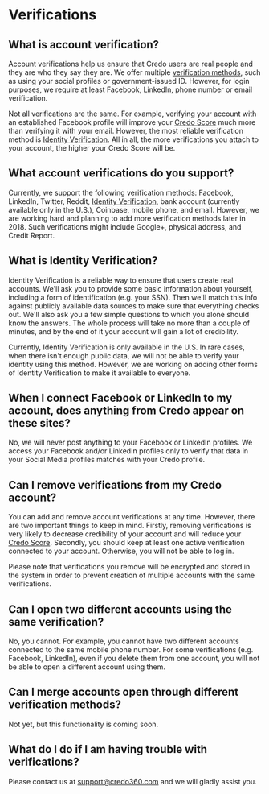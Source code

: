 # Verifications

## What is account verification?
Account verifications help us ensure that Credo users are real people and they are who they say they are. We offer multiple [verification methods](#what-account-verifications-do-you-support), such as using your social profiles or government-issued ID. However, for login purposes, we require at least Facebook, LinkedIn, phone number or email verification.

Not all verifications are the same. For example, verifying your account with an established Facebook profile will improve your [Credo Score](reputation-and-feedback#what-is-the-credo-score-and-how-is-it-calculated) much more than verifying it with your email. However, the most reliable verification method is [Identity Verification](#what-is-identity-verification). All in all, the more verifications you attach to your account, the higher your Credo Score will be.

## What account verifications do you support?
Currently, we support the following verification methods: Facebook, LinkedIn, Twitter, Reddit, [Identity Verification](#what-is-identity-verification), bank account (currently available only in the U.S.), Coinbase, mobile phone, and email. However, we are working hard and planning to add more verification methods later in 2018. Such verifications might include Google+, physical address, and Credit Report.

## What is Identity Verification?
Identity Verification is a reliable way to ensure that users create real accounts. We'll ask you to provide some basic information about yourself, including a form of identification (e.g. your SSN). Then we'll match this info against publicly available data sources to make sure that everything checks out. We'll also ask you a few simple questions to which you alone should know the answers. The whole process will take no more than a couple of minutes, and by the end of it your account will gain a lot of credibility.

Currently, Identity Verification is only available in the U.S. In rare cases, when there isn't enough public data, we will not be able to verify your identity using this method. However, we are working on adding other forms of Identity Verification to make it available to everyone.

## When I connect Facebook or LinkedIn to my account, does anything from Credo appear on these sites?
No, we will never post anything to your Facebook or LinkedIn profiles. We access your Facebook and/or LinkedIn profiles only to verify that data in your Social Media profiles matches with your Credo profile.

## Can I remove verifications from my Credo account?
You can add and remove account verifications at any time. However, there are two important things to keep in mind. Firstly, removing verifications is very likely to decrease credibility of your account and will reduce your [Credo Score](reputation-and-feedback#what-is-the-credo-score-and-how-is-it-calculated). Secondly, you should keep at least one active verification connected to your account. Otherwise, you will not be able to log in.

Please note that verifications you remove will be encrypted and stored in the system in order to prevent creation of multiple accounts with the same verifications.

## Can I open two different accounts using the same verification?
No, you cannot. For example, you cannot have two different accounts connected to the same mobile phone number. For some verifications (e.g. Facebook, LinkedIn), even if you delete them from one account, you will not be able to open a different account using them.

## Can I merge accounts open through different verification methods?
Not yet, but this functionality is coming soon.

## What do I do if I am having trouble with verifications?
Please contact us at [support@credo360.com](mailto:support@credo360.com) and we will gladly assist you.